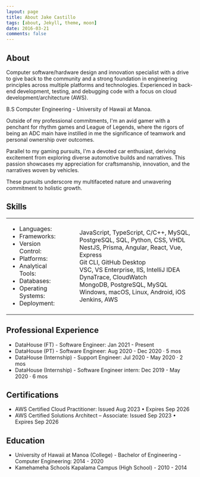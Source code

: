 ```yaml
---
layout: page
title: About Jake Castillo
tags: [about, Jekyll, theme, moon]
date: 2016-03-21
comments: false
---
```


## About

Computer software/hardware design and innovation specialist with a drive to give back to the community and a strong foundation in engineering principles across multiple platforms and technologies. Experienced in back-end development, testing, and debugging code with a focus on cloud development/architecture (AWS).

B.S Computer Engineering - University of Hawaii at Manoa.

Outside of my professional commitments, I'm an avid gamer with a penchant for rhythm games and League of Legends, where the rigors of being an ADC main have instilled in me the significance of teamwork and personal ownership over outcomes.

Parallel to my gaming pursuits, I'm a devoted car enthusiast, deriving excitement from exploring diverse automotive builds and narratives. This passion showcases my appreciation for craftsmanship, innovation, and the narratives woven by vehicles.

These pursuits underscore my multifaceted nature and unwavering commitment to holistic growth.

## Skills

<table border="0">
    <tr>
        <td>
            <ul>
                <li>Languages:</li>
                <li>Frameworks:</li>
                <li>Version Control:</li>
                <li>Platforms:</li>
                <li>Analytical Tools:</li>
                <li>Databases:</li>
                <li>Operating Systems:</li>
                <li>Deployment:</li>
            </ul>
        </td>
        <td>
            <ul style="list-style-type: none;">
                <li>JavaScript, TypeScript, C/C++, MySQL, PostgreSQL, SQL, Python, CSS, VHDL</li>
                <li>NestJS, Prisma, Angular, React, Vue, Express</li>
                <li>Git CLI, GitHub Desktop</li>
                <li>VSC, VS Enterprise, IIS, IntelliJ IDEA </li>
                <li>DynaTrace, CloudWatch</li>
                <li>MongoDB, PostgreSQL, MySQL</li>
                <li>Windows, macOS, Linux, Android, iOS</li>
                <li>Jenkins, AWS</li>
            </ul>
        </td>
    </tr>
</table>

## Professional Experience

* DataHouse (FT) - Software Engineer: Jan 2021 - Present
* DataHouse (PT) - Software Engineer: Aug 2020 - Dec 2020 · 5 mos
* DataHouse (Internship) - Support Engineer: Jul 2020 - May 2020 · 2 mos
* DataHouse (Internship) - Software Engineer intern: Dec 2019 - May 2020 · 6 mos

## Certifications

* AWS Certified Cloud Practitioner: Issued Aug 2023 • Expires Sep 2026
 
* AWS Certified Solutions Architect – Associate: Issued Sep 2023 • Expires Sep 2026

## Education

* University of Hawaii at Manoa (College) - Bachelor of Engineering - Computer Engineering: 2014 - 2020
* Kamehameha Schools Kapalama Campus (High School) - 2010 - 2014
